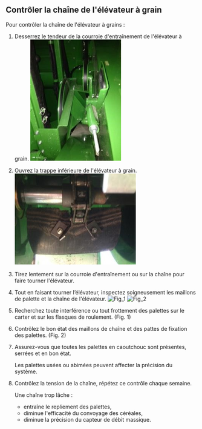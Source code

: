 Contrôler la chaîne de l'élévateur à grain
----------------------------------------------
Pour contrôler la chaîne de l'élévateur à grains :
1. Desserrez le tendeur de la courroie d'entraînement de l'élévateur à grain.
![Elevateur_Courroie](../images/s_elevateur_courroie.jpg)

2. Ouvrez la trappe inférieure de l'élévateur à grain.
![Elevateur_Pedale](../images/s_elevateur_trappe.jpg)

3. Tirez lentement sur la courroie d'entraînement ou sur la chaîne pour faire tourner l'élévateur.
4. Tout en faisant tourner l’élévateur, inspectez soigneusement les maillons de palette et la chaîne de l'élévateur. 
![Fig_1](../images/s_elevateur_palette_défaut.jpg)
![Fig_2](../images/s_elevateur_flasque_défaut.jpg)
5. Recherchez toute interférence ou tout frottement des palettes sur le carter et sur les flasques de roulement. (Fig. 1) 
6. Contrôlez le bon état des maillons de chaîne et des pattes de fixation des palettes. (Fig. 2)
7. Assurez-vous que toutes les palettes en caoutchouc sont présentes, serrées et en bon état. 

    Les palettes usées ou abimées peuvent affecter la précision du système.

8. Contrôlez la tension de la chaîne, répétez ce contrôle chaque semaine.  
   
   Une chaîne trop lâche : 
   - entraîne le repliement des palettes, 
   - diminue l'efficacité du convoyage des céréales, 
   - diminue la précision du capteur de débit massique. 




 


